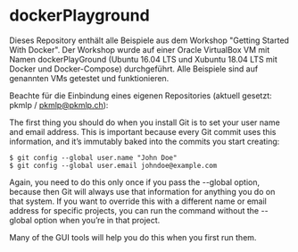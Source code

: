 # dockerPlayground

Dieses Repository enthält alle Beispiele aus dem Workshop "Getting Started With Docker". Der Workshop wurde auf einer Oracle VirtualBox VM mit Namen dockerPlayGround (Ubuntu 16.04 LTS und Xubuntu 18.04 LTS mit Docker und Docker-Compose) durchgeführt. Alle Beispiele sind auf genannten VMs getestet und funktionieren.



Beachte für die Einbindung eines eigenen Repositories (aktuell gesetzt: pkmlp / pkmlp@pkmlp.ch):

The first thing you should do when you install Git is to set your user name and email address. This is important because every Git commit uses this information, and it’s immutably baked into the commits you start creating:

    $ git config --global user.name "John Doe"
    $ git config --global user.email johndoe@example.com

Again, you need to do this only once if you pass the --global option, because then Git will always use that information for anything you do on that system. If you want to override this with a different name or email address for specific projects, you can run the command without the --global option when you’re in that project.

Many of the GUI tools will help you do this when you first run them.

